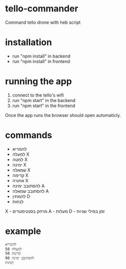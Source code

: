 # tello-commander
Command tello drone with heb script

# installation
* run "npm install" in backend
* run "npm install" in frontend

# running the app
1. connect to the tello's wifi
2. run "npm start" in the backend
3. run "npm start" in the frontend

Once the app runs the browser should open automaticly.

# commands
* להמריא
* למעלה X
* למטה X
* ימינה X
* שמאלה X
* קדימה X
* אחורה X
* להסתובב ימינה A
* להסתובב שמאלה A
* להמתין D
* לנחות

X - מרחק בסנטימטרים
A - מעלות
D - זמן במילי שניות

# example
```bash
להמריא
למעלה 50
קדימה 50
להסתובב ימינה 90
לנחות
````

